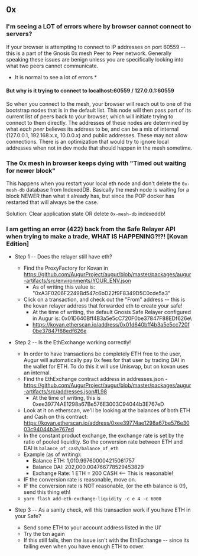 ## 0x
### I'm seeing a LOT of errors where by browser cannot connect to servers?

If your browser is attempting to connect to IP addresses on port 60559 -- this is a part of the Gnosis 0x mesh Peer to Peer network. Generally speaking these issues are benign unless you are specifically looking into what two peers cannot communicate.

* It is normal to see a lot of errors *

#### But why is it trying to connect to localhost:60559 / 127.0.0.1:60559

So when you connect to the mesh, your browser will reach out to one of the bootstrap nodes that is in the default list. This node will then pass part of its current list of peers back to your browser, which will initiate trying to connect to them directly. The addresses of these nodes are determined by what *each peer* believes its address to be, and can be a mix of internal (127.0.0.1, 192.168.x.x, 10.0.0.x) and public addresses. These may not allow connections. There is an optimization that would try to ignore local addresses when not in dev mode that should happen in the mesh sometime.

### The 0x mesh in browser keeps dying with "Timed out waiting for newer block"
This happens when you restart your local eth node and don't delete the `0x-mesh-db` database from IndexedDB. Basically the mesh node is waiting for a block NEWER than what it already has, but since the POP docker has restarted that will always be the case.

Solution: Clear application state OR delete `0x-mesh-db` indexeddb!

### I am getting an error (422) back from the Safe Relayer API when trying to make a trade, WHAT IS HAPPENING?!?! [Kovan Edition]

- Step 1 -- Does the relayer still have eth?
  - Find the ProxyFactory for Kovan in https://github.com/AugurProject/augur/blob/master/packages/augur-artifacts/src/environments/YOUR_ENV.json
    - As of writing this value is: "0xA3F0206F2249Bd547c6bD22f9F8349D5C0cde5a3"
  - Click on a transaction, and check out the "From" address -- this is the kovan relayer address that forwarded eth to create your safe!
    - At the time of writing, the default Gnosis Safe Relayer configured in Augur is: 0x01D640Bff4B3a5e5cC720F0be37847F88EDf626e\
    - https://kovan.etherscan.io/address/0x01d640bff4b3a5e5cc720f0be37847f88edf626e

- Step 2 -- Is the EthExchange working correctly!
   - In order to have transactions be completely ETH free to the user, Augur will automatically pay 0x fees for that user by trading DAI in the wallet for ETH. To do this it will use Uniswap, but on kovan uses an internal.
   - Find the EthExchange contract address in addresses.json - https://github.com/AugurProject/augur/blob/master/packages/augur-artifacts/src/addresses.json#L98
     - At the time of writing, this is 0xee39774AE1298a67Be576E3003C94044b3E767eD
   - Look at it on etherscan, we'll be looking at the balances of both ETH and Cash on this contract: https://kovan.etherscan.io/address/0xee39774ae1298a67be576e3003c94044b3e767ed
   - In the constant product exchange, the exchange rate is set by the ratio of pooled liquidity. So the conversion rate between ETH and DAI is `balance_of_cash/balance_of_eth`
   - Example (as of writing):
       - Balance ETH: 1,010.997600004215061757
       - Balance DAI: 202,000.004766778529453829
       - Exchange Rate: 1 ETH = 200 CASH <-- This is reasonable!
   - IF the conversion rate is reasonable, move on.
   - IF the conversion rate is NOT reasonable, (or the eth balance is 0!), send this thing eth!
    - `yarn flash add-eth-exchange-liquidity -c e 4 -c 6000`

- Step 3 -- As a sanity check, will this transaction work if you have ETH in your Safe?
   - Send some ETH to your account address listed in the UI'
   - Try the txn again
   - If this still fails, then the issue isn't with the EthExchange -- since its failing even when you have enough ETH to cover.
```

